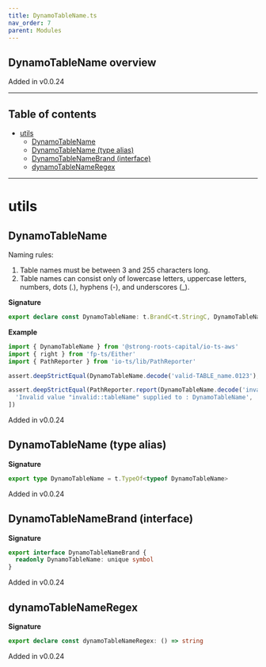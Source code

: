 ```yaml
---
title: DynamoTableName.ts
nav_order: 7
parent: Modules
---
```


## DynamoTableName overview

Added in v0.0.24

---

<h2 class="text-delta">Table of contents</h2>

- [utils](#utils)
  - [DynamoTableName](#dynamotablename)
  - [DynamoTableName (type alias)](#dynamotablename-type-alias)
  - [DynamoTableNameBrand (interface)](#dynamotablenamebrand-interface)
  - [dynamoTableNameRegex](#dynamotablenameregex)

---

# utils

## DynamoTableName

Naming rules:

1. Table names must be between 3 and 255 characters long.
2. Table names can consist only of lowercase letters, uppercase
   letters, numbers, dots (.), hyphens (-), and underscores (\_).

**Signature**

```ts
export declare const DynamoTableName: t.BrandC<t.StringC, DynamoTableNameBrand>
```

**Example**

```ts
import { DynamoTableName } from '@strong-roots-capital/io-ts-aws'
import { right } from 'fp-ts/Either'
import { PathReporter } from 'io-ts/lib/PathReporter'

assert.deepStrictEqual(DynamoTableName.decode('valid-TABLE_name.0123'), right('valid-TABLE_name.0123'))

assert.deepStrictEqual(PathReporter.report(DynamoTableName.decode('invalid::tableName')), [
  'Invalid value "invalid::tableName" supplied to : DynamoTableName',
])
```

Added in v0.0.24

## DynamoTableName (type alias)

**Signature**

```ts
export type DynamoTableName = t.TypeOf<typeof DynamoTableName>
```

Added in v0.0.24

## DynamoTableNameBrand (interface)

**Signature**

```ts
export interface DynamoTableNameBrand {
  readonly DynamoTableName: unique symbol
}
```

Added in v0.0.24

## dynamoTableNameRegex

**Signature**

```ts
export declare const dynamoTableNameRegex: () => string
```

Added in v0.0.24
